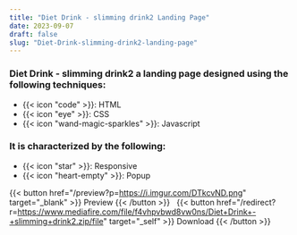 ```yaml
---
title: "Diet Drink - slimming drink2 Landing Page"
date: 2023-09-07
draft: false
slug: "Diet-Drink-slimming-drink2-landing-page"
---
```

### __Diet Drink - slimming drink2__ a __landing page__ designed using the following techniques:
- {{< icon "code" >}}: HTML
- {{< icon "eye" >}}: CSS
- {{< icon "wand-magic-sparkles" >}}: Javascript  

### It is characterized by the following:
- {{< icon "star" >}}: Responsive
- {{< icon "heart-empty" >}}:  Popup

<!--adsense-->

{{< button href="/preview?p=https://i.imgur.com/DTkcvND.png" target="_blank" >}}
Preview
{{< /button >}} &nbsp; {{< button href="/redirect?r=https://www.mediafire.com/file/f4vhpvbwd8vw0ns/Diet+Drink+-+slimming+drink2.zip/file" target="_self" >}}
Download
{{< /button >}}